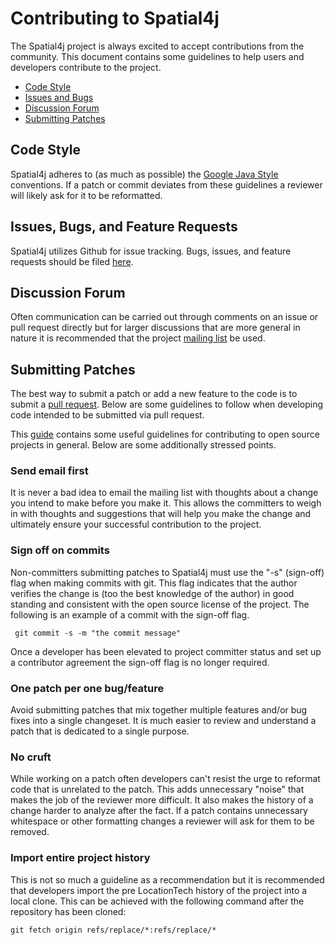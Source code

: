 # Contributing to Spatial4j

The Spatial4j project is always excited to accept contributions from the community. This document
contains some guidelines to help users and developers contribute to the project.

 - [Code Style](#code)
 - [Issues and Bugs](#bugs)
 - [Discussion Forum](#discuss)
 - [Submitting Patches](#patches)

## <a name="code">Code Style</a>

Spatial4j adheres to (as much as possible) the 
[Google Java Style](https://google.github.io/styleguide/javaguide.html) conventions. If a patch 
or commit deviates from these guidelines a reviewer will likely ask for it to be reformatted.

## <a name="bugs">Issues, Bugs, and Feature Requests</a>

Spatial4j utilizes Github for issue tracking. Bugs, issues, and feature requests should be 
filed [here](https://github.com/locationtech/spatial4j/issues).

## <a name="discuss">Discussion Forum</a>

Often communication can be carried out through comments on an issue or pull request directly but 
for larger discussions that are more general in nature it is recommended that the project 
[mailing list](https://locationtech.org/mailman/listinfo/spatial4j-dev) be used. 

## <a name="patches">Submitting Patches</a>

The best way to submit a patch or add a new feature to the code is to submit a [
pull request](https://help.github.com/articles/using-pull-requests/). Below are some guidelines to 
follow when developing code intended to be submitted via pull request.

This [guide](http://people.redhat.com/rjones/how-to-supply-code-to-open-source-projects/) contains 
some useful guidelines for contributing to open source projects in general. Below are some additionally 
stressed points.

### Send email first

It is never a bad idea to email the mailing list with thoughts about a change you intend to make
before you make it. This allows the committers to weigh in with thoughts and suggestions that will 
help you make the change and ultimately ensure your successful contribution to the project. 

### Sign off on commits

Non-committers submitting patches to Spatial4j must use the "-s" (sign-off) flag when making 
commits with git. This flag indicates that the author verifies the change is (too the best knowledge 
of the author) in good standing and consistent with the open source license of the project. The 
following is an example of a commit with the sign-off flag.

     git commit -s -m "the commit message"

Once a developer has been elevated to project committer status and set up a contributor agreement 
the sign-off flag is no longer required.

### One patch per one bug/feature

Avoid submitting patches that mix together multiple features and/or bug fixes into a single changeset. 
It is much easier to review and understand a patch that is dedicated to a single purpose. 

### No cruft

While working on a patch often developers can't resist the urge to reformat code that is unrelated
to the patch. This adds unnecessary "noise" that makes the job of the reviewer more difficult. It
also makes the history of a change harder to analyze after the fact. If a patch contains unnecessary
whitespace or other formatting changes a reviewer will ask for them to be removed.

### Import entire project history

This is not so much a guideline as a recommendation but it is recommended that developers import the 
pre LocationTech history of the project into a local clone. This can be achieved with the following
command after the repository has been cloned:

    git fetch origin refs/replace/*:refs/replace/*

